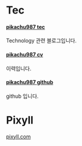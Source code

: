 # Tec

#### [pikachu987 tec](https://pikachu987.github.io/tec/)

Technology 관련 블로그입니다.
<br>

#### [pikachu987 cv](https://pikachu987.github.io/cv/)

이력입니다.
<br>

#### [pikachu987 github](https://github.com/pikachu987/)

github 입니다.
<br>

# Pixyll

[pixyll.com](http://www.pixyll.com)
